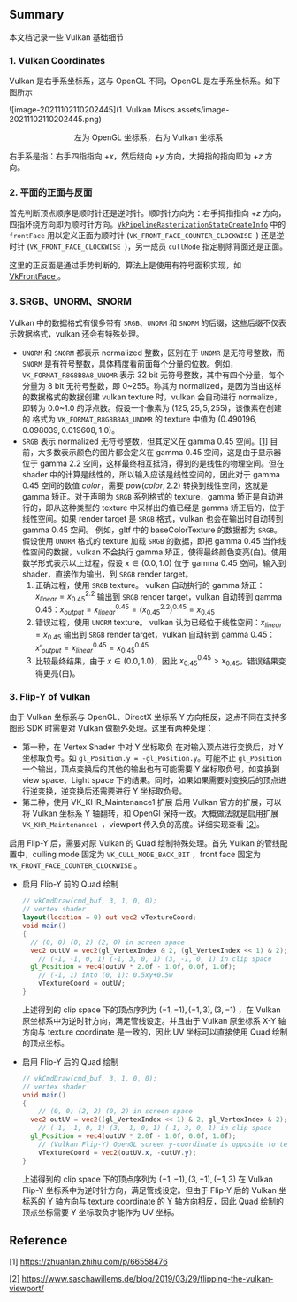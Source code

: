 ## Summary

本文档记录一些 Vulkan 基础细节

### 1. Vulkan Coordinates

Vulkan 是右手系坐标系，这与 OpenGL 不同，OpenGL 是左手系坐标系。如下图所示

![image-20211102110202445](1. Vulkan Miscs.assets/image-20211102110202445.png)

<center>左为 OpenGL 坐标系，右为 Vulkan 坐标系</center>

右手系是指：右手四指指向 $+x$，然后绕向 $+y$ 方向，大拇指的指向即为 $+z$ 方向。

  ### 2. 平面的正面与反面

首先判断顶点顺序是顺时针还是逆时针。顺时针方向为：右手拇指指向 $+z$ 方向，四指环绕方向即为顺时针方向。[```VkPipelineRasterizationStateCreateInfo```](https://www.khronos.org/registry/vulkan/specs/1.2-extensions/man/html/VkPipelineRasterizationStateCreateInfo.html) 中的 ```frontFace``` 用以定义正面为顺时针 (```VK_FRONT_FACE_COUNTER_CLOCKWISE ```) 还是逆时针 (```VK_FRONT_FACE_CLOCKWISE ```)，另一成员 ```cullMode``` 指定剔除背面还是正面。

 这里的正反面是通过手势判断的，算法上是使用有符号面积实现，如 [VkFrontFace ](https://www.khronos.org/registry/vulkan/specs/1.2-extensions/man/html/VkFrontFace.html)。

### 3. SRGB、UNORM、SNORM

Vulkan 中的数据格式有很多带有 ```SRGB```、```UNORM``` 和 ```SNORM``` 的后缀，这些后缀不仅表示数据格式，vulkan 还会有特殊处理。

- ```UNORM``` 和 ```SNORM``` 都表示 normalized 整数，区别在于 ```UNOMR``` 是无符号整数，而 ```SNORM``` 是有符号整数，具体精度看前面每个分量的位数。例如，```VK_FORMAT_R8G8B8A8_UNOMR``` 表示 32 bit 无符号整数，其中有四个分量，每个分量为 8 bit 无符号整数，即 0~255。称其为 normalized，是因为当由这样的数据格式的数据创建 vulkan texture 时，vulkan 会自动进行 normalize，即转为 0.0~1.0 的浮点数。假设一个像素为 $(125, 25, 5, 255)$，该像素在创建的 格式为 ```VK_FORMAT_R8G8B8A8_UNOMR``` 的 texture 中值为 $(0.490196, 0.098039, 0.019608, 1.0)$。
- ```SRGB``` 表示 normalized 无符号整数，但其定义在 gamma 0.45 空间。[[1]](#[1]) 目前，大多数表示颜色的图片都会定义在 gamma 0.45 空间，这是由于显示器位于 gamma 2.2 空间，这样最终相互抵消，得到的是线性的物理空间。但在 shader 中的计算是线性的，所以输入应该是线性空间的，因此对于 gamma 0.45 空间的数值 $color$，需要 $pow(color,2.2)$ 转换到线性空间，这就是 gamma 矫正。对于声明为 ```SRGB``` 系列格式的 texture，gamma 矫正是自动进行的，即从这种类型的 texture 中采样出的值已经是 gamma 矫正后的，位于线性空间。如果 render target 是 ```SRGB``` 格式，vulkan 也会在输出时自动转到 gamma 0.45 空间。
  例如，gltf 中的 baseColorTexture 的数据都为 ```SRGB```。假设使用 ```UNORM``` 格式的 texture 加载 ```SRGB``` 的数据，即把 gamma 0.45 当作线性空间的数据，vulkan 不会执行 gamma 矫正，使得最终颜色变亮(白)。使用数学形式表示以上过程，假设 $x\in (0.0, 1.0)$ 位于 gamma 0.45 空间，输入到 shader，直接作为输出，到 ```SRGB``` render target。
  1. 正确过程，使用 ```SRGB``` texture。
     vulkan 自动执行的 gamma 矫正：$x_{linear} = x_{0.45}^{2.2}$ 
     输出到 ```SRGB``` render target，vulkan 自动转到 gamma 0.45：$x_{output} = x_{linear}^{0.45}=(x_{0.45}^{2.2})^{0.45}=x_{0.45}$
  2. 错误过程，使用 ```UNORM``` texture。
     vulkan 认为已经位于线性空间：$x_{linear} = x_{0.45}$
     输出到 ```SRGB``` render target，vulkan 自动转到 gamma 0.45：$x'_{output}=x_{linear}^{0.45}=x_{0.45}^{0.45}$
  3. 比较最终结果，由于 $x\in (0.0, 1.0)$，因此 $x_{0.45}^{0.45} > x_{0.45}$，错误结果变得更亮(白)。

### 3. Flip-Y of Vulkan

由于 Vulkan 坐标系与 OpenGL、DirectX 坐标系 Y 方向相反，这点不同在支持多图形 SDK 时需要对 Vulkan 做额外处理。这里有两种处理：

- 第一种，在 Vertex Shader 中对 Y 坐标取负
  在对输入顶点进行变换后，对 Y 坐标取负号。如 `gl_Position.y = -gl_Position.y`。可能不止 `gl_Position` 一个输出，顶点变换后的其他的输出也有可能需要 Y 坐标取负号，如变换到 view space、Light space 下的结果。同时，如果如果需要对变换后的顶点进行逆变换，逆变换后还需要进行 Y 坐标取负号。
- 第二种，使用 VK_KHR_Maintenance1 扩展
  启用 Vulkan 官方的扩展，可以将 Vulkan 坐标系 Y 轴翻转，和 OpenGl 保持一致。大概做法就是启用扩展 `VK_KHR_Maintenance1 `，viewport 传入负的高度。详细实现查看 [[2]](#[2])。

启用 Flip-Y 后，需要对原 Vulkan 的 Quad 绘制特殊处理。首先 Vulkan 的管线配置中，culling mode 固定为 `VK_CULL_MODE_BACK_BIT` ，front face 固定为 `VK_FRONT_FACE_COUNTER_CLOCKWISE` 。

- 启用 Flip-Y 前的 Quad 绘制
  ```glsl
  // vkCmdDraw(cmd_buf, 3, 1, 0, 0);
  // vertex shader
  layout(location = 0) out vec2 vTextureCoord;
  void main() 
  {
  	// (0, 0) (0, 2) (2, 0) in screen space
  	vec2 outUV = vec2(gl_VertexIndex & 2, (gl_VertexIndex << 1) & 2);
      // (-1, -1, 0, 1) (-1, 3, 0, 1) (3, -1, 0, 1) in clip space
  	gl_Position = vec4(outUV * 2.0f - 1.0f, 0.0f, 1.0f);
      // (-1, 1) into (0, 1): 0.5xy+0.5w 
      vTextureCoord = outUV;
  }
  ```

  上述得到的 clip space 下的顶点序列为 $(-1,-1),(-1,3),(3,-1)$ ，在 Vulkan 原坐标系中为逆时针方向，满足管线设定。并且由于 Vulkan 原坐标系 X-Y 轴方向与 texture coordinate 是一致的，因此 UV 坐标可以直接使用 Quad 绘制的顶点坐标。

- 启用 Flip-Y 后的 Quad 绘制
  ```glsl
  // vkCmdDraw(cmd_buf, 3, 1, 0, 0);
  // vertex shader
  void main() 
  {
      // (0, 0) (2, 2) (0, 2) in screen space
  	vec2 outUV = vec2((gl_VertexIndex << 1) & 2, gl_VertexIndex & 2);
      // (-1, -1, 0, 1) (3, -1, 0, 1) (-1, 3, 0, 1) in clip space
  	gl_Position = vec4(outUV * 2.0f - 1.0f, 0.0f, 1.0f);
      // (Vulkan Flip-Y) OpenGL screen y-coordinate is opposite to texture y-coordinate
      vTextureCoord = vec2(outUV.x, -outUV.y);
  }
  ```

  上述得到的 clip space 下的顶点序列为 $(-1,-1),(3,-1),(-1,3)$ 在 Vulkan Flip-Y 坐标系中为逆时针方向，满足管线设定。但由于 Flip-Y 后的 Vulkan 坐标系的 Y 轴方向与 texture coordinate 的 Y 轴方向相反，因此 Quad 绘制的顶点坐标需要 Y 坐标取负才能作为 UV 坐标。 







## Reference

<a name="[1]">[1]</a> https://zhuanlan.zhihu.com/p/66558476

<a name=[2]>[2]</a> https://www.saschawillems.de/blog/2019/03/29/flipping-the-vulkan-viewport/
